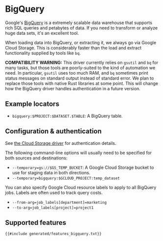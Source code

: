 # BigQuery

Google's [BigQuery](https://cloud.google.com/bigquery/) is a extremely scalable data warehouse that supports rich SQL queries and petabytes of data. If you need to transform or analyze huge data sets, it's an excellent tool.

When loading data into BigQuery, or extracting it, we always go via Google Cloud Storage. This is considerably faster than the load and extract functionality supplied by tools like `bq`.

**COMPATIBILITY WARNING:** This driver currently relies on `gsutil` and `bq` for many tasks, but those tools are poorly-suited to the kind of automation we need. In particular, `gsutil` uses too much RAM, and `bq` sometimes print status messages on standard output instead of standard error. We plan to replace those tools with native Rust libraries at some point. This will change how the BigQuery driver handles authentication in a future version.

## Example locators

- `bigquery:$PROJECT:$DATASET.$TABLE`: A BigQuery table.

## Configuration & authentication

See [the Cloud Storage driver](./gs.html#configuration--authentication) for authentication details.

The following command-line options will usually need to be specified for both sources and destinations:

- `--temporary=gs://$GS_TEMP_BUCKET`: A Google Cloud Storage bucket to use for staging data in both directions.
- `--temporary=bigquery:$GCLOUD_PROJECT:temp_dataset`

You can also specify Google Cloud resource labels to apply to all BigQuery jobs. Labels are often used to track query costs.

- `--from-arg=job_labels[department]=marketing`
- `--to-arg=job_labels[project]=project1`

## Supported features

```txt
{{#include generated/features_bigquery.txt}}
```
